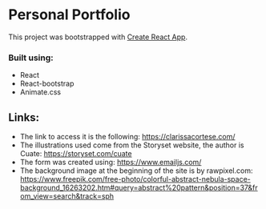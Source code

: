 # Personal Portfolio

This project was bootstrapped with [Create React App](https://github.com/facebook/create-react-app).

### Built using:

- React
- React-bootstrap
- Animate.css

## Links:

+ The link to access it is the following: https://clarissacortese.com/
+ The illustrations used come from the Storyset website, the author is Cuate: https://storyset.com/cuate
+ The form was created using: https://www.emailjs.com/
+ The background image at the beginning of the site is by rawpixel.com: https://www.freepik.com/free-photo/colorful-abstract-nebula-space-background_16263202.htm#query=abstract%20pattern&position=37&from_view=search&track=sph